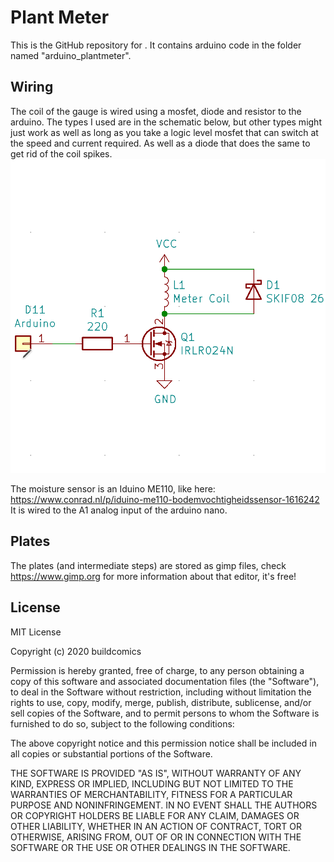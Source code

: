 # Plant Meter
This is the GitHub repository for <TODO>.
It contains arduino code in the folder named "arduino_plantmeter".


## Wiring
The coil of the gauge is wired using a mosfet, diode and resistor to the arduino.
The types I used are in the schematic below, but other types might just work as well as long as you take a logic level mosfet that can switch at the speed and current required. As well as a diode that does the same to get rid of the coil spikes.
![Plantmeter Schematic](Schematics/plantmeter.png)

The moisture sensor is an Iduino ME110, like here: https://www.conrad.nl/p/iduino-me110-bodemvochtigheidssensor-1616242
It is wired to the A1 analog input of the arduino nano.

## Plates
The plates (and intermediate steps) are stored as gimp files, check https://www.gimp.org for more information about that editor, it's free!

## License
MIT License

Copyright (c) 2020 buildcomics

Permission is hereby granted, free of charge, to any person obtaining a copy
of this software and associated documentation files (the "Software"), to deal
in the Software without restriction, including without limitation the rights
to use, copy, modify, merge, publish, distribute, sublicense, and/or sell
copies of the Software, and to permit persons to whom the Software is
furnished to do so, subject to the following conditions:

The above copyright notice and this permission notice shall be included in all
copies or substantial portions of the Software.

THE SOFTWARE IS PROVIDED "AS IS", WITHOUT WARRANTY OF ANY KIND, EXPRESS OR
IMPLIED, INCLUDING BUT NOT LIMITED TO THE WARRANTIES OF MERCHANTABILITY,
FITNESS FOR A PARTICULAR PURPOSE AND NONINFRINGEMENT. IN NO EVENT SHALL THE
AUTHORS OR COPYRIGHT HOLDERS BE LIABLE FOR ANY CLAIM, DAMAGES OR OTHER
LIABILITY, WHETHER IN AN ACTION OF CONTRACT, TORT OR OTHERWISE, ARISING FROM,
OUT OF OR IN CONNECTION WITH THE SOFTWARE OR THE USE OR OTHER DEALINGS IN THE
SOFTWARE.
